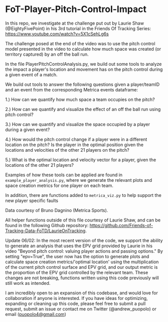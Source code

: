 # FoT-Player-Pitch-Control-Impact

In this repo, we investigate at the challenge put out by Laurie Shaw (@EightyFivePoint) in his 3rd tutorial in the Friends Of Tracking Series: https://www.youtube.com/watch?v=5X1cSehLg6s

The challenge posed at the end of the video was to use the pitch control model presented in the video to calculate how much space was created (or territory captured) by an off the ball run.

In the file PlayerPitchControlAnalysis.py, we build out some tools to analyze the impact a player's location and movement has on the pitch control during a given event of a match.

We build out tools to answer the following questions given a player/teamID and an event from the corresponding Metrica events dataframe:

1.) How can we quantify how much space a team occupies on the pitch?

2.) How can we quantify and visualize the effect of an off the ball run using pitch control?

3.) How can we quantify and visualize the space occupied by a player during a given event?

4.) How would the pitch control change if a player were in a different location on the pitch? Is the player in the optimal position given the locations and velocities of the other 21 players on the pitch?

5.) What is the optimal location and velocity vector for a player, given the locations of the other 21 players?

Examples of how these tools can be applied are found in ``example_player_analysis.py``, where we generate the relevant plots and space creation metrics for one player on each team.

In addition, there are functions added to ``metrica_viz.py`` to help support the new player specific faults

Data courtesy of Bruno Dagnino (Metrica Sports).

All helper functions outside of this file courtesy of Laurie Shaw, and can be found in the following Github repository: https://github.com/Friends-of-Tracking-Data-FoTD/LaurieOnTracking.

Update 06/02: In the most recent version of the code, we support the ability to generate an analysis that uses the EPV grid provided by Laurie in his video "Beyond pitch control: valuing player actions and passing options." By setting "epv=True", the user now has the option to generate plots and calculate space creation metrics/'optimal location' using the multiplication of the current pitch control surface and EPV grid, and our output metric is the proportion of the EPV grid controlled by the relevant team. These changes are not breaking, functions written using this code previously will still work as intended.

I am incredibly open to an expansion of this codebase, and would love for collaboration if anyone is interested. If you have ideas for optimizing, expanding or cleaning up this code, please feel free to submit a pull request, submit an issue or contact me on Twitter (@andrew_puopolo) or email (puopolo4@gmail.com)
